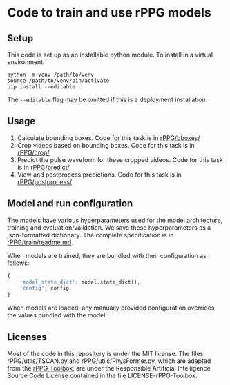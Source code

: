 # Code to train and use rPPG models

## Setup

This code is set up as an installable python module. To install in a virtual environment:

```console
python -m venv /path/to/venv
source /path/to/venv/bin/activate
pip install --editable .
```

The `--editable` flag may be omitted if this is a deployment installation.

## Usage
1. Calculate bounding boxes. Code for this task is in [rPPG/bboxes/](rPPG/bboxes/)
2. Crop videos based on bounding boxes. Code for this task is in [rPPG/crop/](rPPG/crop/)
3. Predict the pulse waveform for these cropped videos. Code for this task is in [rPPG/predict/](rPPG/predict/)
4. View and postprocess predictions. Code for this task is in [rPPG/postprocess/](rPPG/postprocess/)

## Model and run configuration
The models have various hyperparameters used for the model architecture, training and evaluation/validation. We save these hyperparameters as a json-formatted dictionary. The complete specification is in [rPPG/train/readme.md](rPPG/train/).

When models are trained, they are bundled with their configuration as follows:

```python
{
    'model_state_dict': model.state_dict(),
    'config': config
}
```

When models are loaded, any manually provided configuration overrides the values bundled with the model.

## Licenses

Most of the code in this repository is under the MIT license. The files rPPG/utils/TSCAN.py and rPPG/utils/PhysFormer.py, which are adapted from the [rPPG-Toolbox](https://github.com/ubicomplab/rPPG-Toolbox), are under the Responsible Artificial Intelligence Source Code License contained in the file LICENSE-rPPG-Toolbox.
